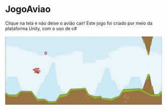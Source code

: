 # JogoAviao
Clique na tela e não deixe o avião cair!
Este jogo foi criado por meio da plataforma Unity, com o uso de c# <br><br>
<img src="cena.png" alt="cena jogo" style="max-width: 498px;">

